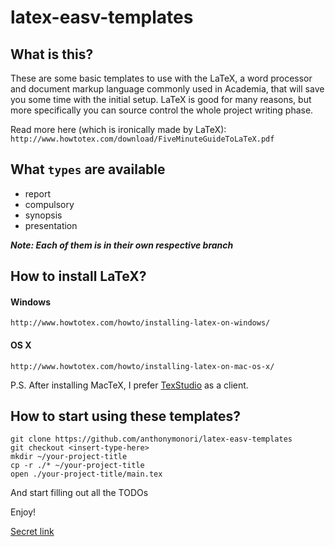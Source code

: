 # latex-easv-templates

## What is this?
These are some basic templates to use with the LaTeX, a word processor and document markup language commonly used in Academia, that will save you some time with the initial setup. LaTeX is good for many reasons, but more specifically you can source control the whole project writing phase.

Read more here (which is ironically made by LaTeX):
``` http://www.howtotex.com/download/FiveMinuteGuideToLaTeX.pdf ```

## What `types` are available
- report
- compulsory
- synopsis
- presentation

_**Note: Each of them is in their own respective branch**_

## How to install LaTeX?
#### Windows
``` http://www.howtotex.com/howto/installing-latex-on-windows/ ```

#### OS X
``` http://www.howtotex.com/howto/installing-latex-on-mac-os-x/ ```

P.S. After installing MacTeX, I prefer [TexStudio](http://www.texstudio.org/) as a client.

## How to start using these templates?
```
git clone https://github.com/anthonymonori/latex-easv-templates
git checkout <insert-type-here>
mkdir ~/your-project-title
cp -r ./* ~/your-project-title
open ./your-project-title/main.tex
```
And start filling out all the TODOs

Enjoy!

[Secret link](http://www.cs.ust.hk/~golin/latexsheet.pdf)
